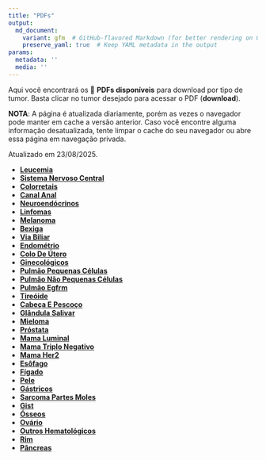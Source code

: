 ```yaml
---
title: "PDFs"
output: 
  md_document:
    variant: gfm  # GitHub-flavored Markdown (for better rendering on GitHub)
    preserve_yaml: true  # Keep YAML metadata in the output
params:
  metadata: ''
  media: ''
---
```


<script async src="https://scripts.simpleanalyticscdn.com/latest.js"></script>

Aqui você encontrará os 📝 **PDFs disponíveis** para download por tipo
de tumor. Basta clicar no tumor desejado para acessar o PDF
(**download**).

**NOTA**: A página é atualizada diariamente, porém as vezes o navegador
pode manter em cache a versão anterior. Caso você encontre alguma
informação desatualizada, tente limpar o cache do seu navegador ou abre
essa página em navegação privada.

Atualizado em 23/08/2025.

- [**Leucemia**](https://coeoralmeds-e768.restdb.io/media/68a94f82f63b804800253520?download=true)
- [**Sistema Nervoso
  Central**](https://coeoralmeds-e768.restdb.io/media/68a94f84f63b804800253523?download=true)
- [**Colorretais**](https://coeoralmeds-e768.restdb.io/media/68a94f87f63b804800253527?download=true)
- [**Canal
  Anal**](https://coeoralmeds-e768.restdb.io/media/68a94f89f63b80480025352a?download=true)
- [**Neuroendócrinos**](https://coeoralmeds-e768.restdb.io/media/68a94f8af63b80480025352b?download=true)
- [**Linfomas**](https://coeoralmeds-e768.restdb.io/media/68a94f8cf63b80480025352d?download=true)
- [**Melanoma**](https://coeoralmeds-e768.restdb.io/media/68a94f8df63b80480025352f?download=true)
- [**Bexiga**](https://coeoralmeds-e768.restdb.io/media/68a94f8ff63b804800253531?download=true)
- [**Via
  Biliar**](https://coeoralmeds-e768.restdb.io/media/68a94f91f63b804800253533?download=true)
- [**Endométrio**](https://coeoralmeds-e768.restdb.io/media/68a94f92f63b804800253536?download=true)
- [**Colo De
  Útero**](https://coeoralmeds-e768.restdb.io/media/68a94f94f63b804800253538?download=true)
- [**Ginecológicos**](https://coeoralmeds-e768.restdb.io/media/68a94f96f63b80480025353a?download=true)
- [**Pulmão Pequenas
  Células**](https://coeoralmeds-e768.restdb.io/media/68a94f97f63b80480025353b?download=true)
- [**Pulmão Não Pequenas
  Células**](https://coeoralmeds-e768.restdb.io/media/68a94f99f63b80480025353e?download=true)
- [**Pulmão
  Egfrm**](https://coeoralmeds-e768.restdb.io/media/68a94f9bf63b80480025353f?download=true)
- [**Tireóide**](https://coeoralmeds-e768.restdb.io/media/68a94f9ef63b804800253543?download=true)
- [**Cabeça E
  Pescoço**](https://coeoralmeds-e768.restdb.io/media/68a94fa0f63b804800253545?download=true)
- [**Glândula
  Salivar**](https://coeoralmeds-e768.restdb.io/media/68a94fa1f63b804800253548?download=true)
- [**Mieloma**](https://coeoralmeds-e768.restdb.io/media/68a94fa3f63b80480025354a?download=true)
- [**Próstata**](https://coeoralmeds-e768.restdb.io/media/68a94fa5f63b80480025354b?download=true)
- [**Mama
  Luminal**](https://coeoralmeds-e768.restdb.io/media/68a94fa8f63b804800253550?download=true)
- [**Mama Triplo
  Negativo**](https://coeoralmeds-e768.restdb.io/media/68a94faaf63b804800253552?download=true)
- [**Mama
  Her2**](https://coeoralmeds-e768.restdb.io/media/68a94facf63b804800253554?download=true)
- [**Esôfago**](https://coeoralmeds-e768.restdb.io/media/68a94fadf63b804800253556?download=true)
- [**Fígado**](https://coeoralmeds-e768.restdb.io/media/68a94faff63b804800253557?download=true)
- [**Pele**](https://coeoralmeds-e768.restdb.io/media/68a94fb0f63b804800253559?download=true)
- [**Gástricos**](https://coeoralmeds-e768.restdb.io/media/68a94fb2f63b80480025355b?download=true)
- [**Sarcoma Partes
  Moles**](https://coeoralmeds-e768.restdb.io/media/68a94fb4f63b80480025355e?download=true)
- [**Gist**](https://coeoralmeds-e768.restdb.io/media/68a94fb5f63b80480025355f?download=true)
- [**Ósseos**](https://coeoralmeds-e768.restdb.io/media/68a94fb7f63b804800253561?download=true)
- [**Ovário**](https://coeoralmeds-e768.restdb.io/media/68a94fb8f63b804800253563?download=true)
- [**Outros
  Hematológicos**](https://coeoralmeds-e768.restdb.io/media/68a94fbaf63b804800253565?download=true)
- [**Rim**](https://coeoralmeds-e768.restdb.io/media/68a94fbcf63b80480025356a?download=true)
- [**Pâncreas**](https://coeoralmeds-e768.restdb.io/media/68a94fbdf63b80480025356d?download=true)
